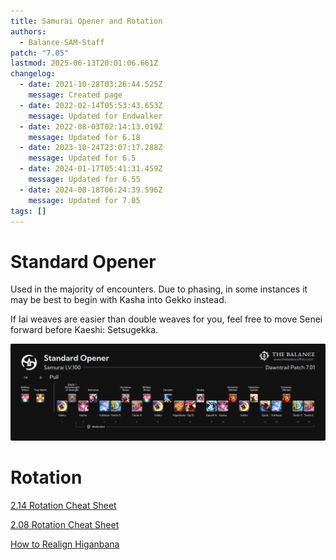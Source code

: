 ```yaml
---
title: Samurai Opener and Rotation
authors:
  - Balance-SAM-Staff
patch: "7.05"
lastmod: 2025-06-13T20:01:06.661Z
changelog:
  - date: 2021-10-28T03:26:44.525Z
    message: Created page
  - date: 2022-02-14T05:53:43.653Z
    message: Updated for Endwalker
  - date: 2022-08-03T02:14:13.019Z
    message: Updated for 6.18
  - date: 2023-10-24T23:07:17.288Z
    message: Updated for 6.5
  - date: 2024-01-17T05:41:31.459Z
    message: Updated for 6.55
  - date: 2024-08-18T06:24:39.596Z
    message: Updated for 7.05
tags: []
---
```

# Standard Opener

Used in the majority of encounters. Due to phasing, in some instances it may be best to begin with Kasha into Gekko instead.

If Iai weaves are easier than double weaves for you, feel free to move Senei forward before Kaeshi: Setsugekka.

![](/img/jobs/sam/sam_dt_opener.png "Samurai Standard Opener")



# Rotation

[2.14 Rotation Cheat Sheet](https://imgur.com/cYL1orX)

[2.08 Rotation Cheat Sheet](https://imgur.com/q8H12cx)

[How to Realign Higanbana](https://imgur.com/zvLzrAm)